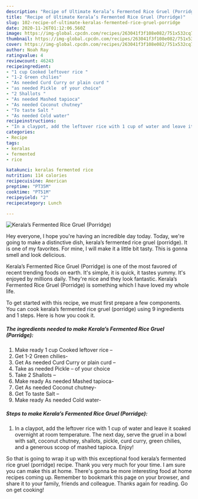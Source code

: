 ```yaml
---
description: "Recipe of Ultimate Kerala’s Fermented Rice Gruel (Porridge)"
title: "Recipe of Ultimate Kerala’s Fermented Rice Gruel (Porridge)"
slug: 102-recipe-of-ultimate-keralas-fermented-rice-gruel-porridge
date: 2020-11-26T01:12:06.560Z
image: https://img-global.cpcdn.com/recipes/263041f3f108e082/751x532cq70/keralas-fermented-rice-gruel-porridge-recipe-main-photo.jpg
thumbnail: https://img-global.cpcdn.com/recipes/263041f3f108e082/751x532cq70/keralas-fermented-rice-gruel-porridge-recipe-main-photo.jpg
cover: https://img-global.cpcdn.com/recipes/263041f3f108e082/751x532cq70/keralas-fermented-rice-gruel-porridge-recipe-main-photo.jpg
author: Noah Ray
ratingvalue: 4
reviewcount: 46243
recipeingredient:
- "1 cup Cooked leftover rice "
- "1-2 Green chilies"
- "As needed Curd Curry or plain curd "
- "as needed Pickle  of your choice"
- "2 Shallots "
- "As needed Mashed tapioca"
- "As needed Coconut chutney"
- "To taste Salt "
- "As needed Cold water"
recipeinstructions:
- "In a claypot, add the leftover rice with 1 cup of water and leave it soaked overnight at room temperature. The next day, serve the gruel in a bowl with salt, coconut chutney, shallots, pickle, curd curry, green chilies, and a generous scoop of mashed tapioca. Enjoy!"
categories:
- Recipe
tags:
- keralas
- fermented
- rice

katakunci: keralas fermented rice 
nutrition: 114 calories
recipecuisine: American
preptime: "PT35M"
cooktime: "PT51M"
recipeyield: "2"
recipecategory: Lunch

---
```



![Kerala’s Fermented Rice Gruel (Porridge)](https://img-global.cpcdn.com/recipes/263041f3f108e082/751x532cq70/keralas-fermented-rice-gruel-porridge-recipe-main-photo.jpg)

Hey everyone, I hope you're having an incredible day today. Today, we're going to make a distinctive dish, kerala’s fermented rice gruel (porridge). It is one of my favorites. For mine, I will make it a little bit tasty. This is gonna smell and look delicious.



Kerala’s Fermented Rice Gruel (Porridge) is one of the most favored of recent trending foods on earth. It's simple, it is quick, it tastes yummy. It's enjoyed by millions daily. They're nice and they look fantastic. Kerala’s Fermented Rice Gruel (Porridge) is something which I have loved my whole life.


To get started with this recipe, we must first prepare a few components. You can cook kerala’s fermented rice gruel (porridge) using 9 ingredients and 1 steps. Here is how you cook it.

<!--inarticleads1-->

##### The ingredients needed to make Kerala’s Fermented Rice Gruel (Porridge):

1. Make ready 1 cup Cooked leftover rice –
1. Get 1-2 Green chilies-
1. Get As needed Curd Curry or plain curd –
1. Take as needed Pickle – of your choice
1. Take 2 Shallots –
1. Make ready As needed Mashed tapioca-
1. Get As needed Coconut chutney-
1. Get To taste Salt –
1. Make ready As needed Cold water-




<!--inarticleads2-->

##### Steps to make Kerala’s Fermented Rice Gruel (Porridge):

1. In a claypot, add the leftover rice with 1 cup of water and leave it soaked overnight at room temperature. The next day, serve the gruel in a bowl with salt, coconut chutney, shallots, pickle, curd curry, green chilies, and a generous scoop of mashed tapioca. Enjoy!




So that is going to wrap it up with this exceptional food kerala’s fermented rice gruel (porridge) recipe. Thank you very much for your time. I am sure you can make this at home. There's gonna be more interesting food at home recipes coming up. Remember to bookmark this page on your browser, and share it to your family, friends and colleague. Thanks again for reading. Go on get cooking!
